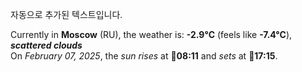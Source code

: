 
자동으로 추가된 텍스트입니다.

<!--START_SECTION:weather:moscow-->
Currently in **Moscow** (RU), the weather is: **-2.9°C** (feels like **-7.4°C**), ***scattered clouds***<br/>
On *February 07, 2025*, the *sun rises* at 🌅**08:11** and *sets* at 🌇**17:15**.
<!--END_SECTION:weather-->
